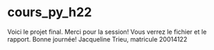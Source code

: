# cours_py_h22
Voici le projet final. Merci pour la session! Vous verrez le fichier et le rapport. 
Bonne journée!
Jacqueline Trieu, matricule 20014122
